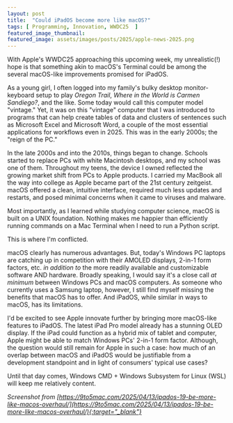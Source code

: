 ```yaml
---
layout: post
title:  "Could iPadOS become more like macOS?"
tags: [ Programming, Innovation, WWDC25  ]
featured_image_thumbnail:
featured_image: assets/images/posts/2025/apple-news-2025.png
---
```


With Apple's WWDC25 approaching this upcoming week, my unrealistic(!) hope is that something akin to macOS's Terminal could be among the several macOS-like improvements promised for iPadOS.

As a young girl, I often logged into my family's bulky desktop monitor-keyboard setup to play <i>Oregon Trail</i>, <i>Where in the World is Carmen Sandiego?</i>, and the like. Some today would call this computer model "vintage." Yet, it was on this "vintage" computer that I was introduced to programs that can help create tables of data and clusters of sentences such as Microsoft Excel and Microsoft Word, a couple of the most essential applications for workflows even in 2025. This was in the early 2000s; the "reign of the PC."

In the late 2000s and into the 2010s, things began to change. Schools started to replace PCs with white Macintosh desktops, and my school was one of them. Throughout my teens, the device I owned reflected the growing market shift from PCs to Apple products. I carried my MacBook all the way into college as Apple became part of the 21st century zeitgeist. macOS offered a clean, intuitive interface, required much less updates and restarts, and posed minimal concerns when it came to viruses and malware.

Most importantly, as I learned while studying computer science, macOS is built on a UNIX foundation. Nothing makes me happier than efficiently running commands on a Mac Terminal when I need to run a Python script.

This is where I'm conflicted.

macOS clearly has numerous advantages. But, today's Windows PC laptops are catching up in competition with their AMOLED displays, 2-in-1 form factors, etc. <i>in addition to</i> the more readily available and customizable software AND hardware. Broadly speaking, I would say it's a close call <i>at minimum</i> between Windows PCs and macOS computers. As someone who currently uses a Samsung laptop, however, I still find myself missing the benefits that macOS has to offer. And iPadOS, while similar in ways to macOS, has its limitations.

I'd be excited to see Apple innovate further by bringing more macOS-like features to iPadOS. The latest iPad Pro model already has a stunning OLED display. If the iPad could function as a hybrid mix of tablet and computer, Apple might be able to match Windows PCs' 2-in-1 form factor. Although, the question would still remain for Apple in such a case: how much of an overlap between macOS and iPadOS would be justifiable from a development standpoint and in light of consumers' typical use cases?

Until that day comes, Windows CMD + Windows Subsystem for Linux (WSL) will keep me relatively content.

<i>Screenshot from [https://9to5mac.com/2025/04/13/ipados-19-be-more-like-macos-overhaul/](https://9to5mac.com/2025/04/13/ipados-19-be-more-like-macos-overhaul/){:target="_blank"}</i>
